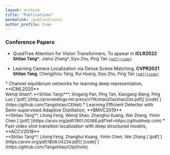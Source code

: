 ```yaml
---
layout: archive
title: "Publications"
permalink: /publications/
author_profile: true
---
```

<!-- 
{% if author.googlescholar %}
  You can also find my articles on <u><a href="{{author.googlescholar}}">my Google Scholar profile</a>.</u>
{% endif %}

{% include base_path %}

{% for post in site.publications reversed %}
  {% include archive-single.html %}
{% endfor %} -->

### Conference Papers
* QuadTree Attention for Vision Transformers, To appear in **ICLR2022**<br> <font size="2">**Shitao Tang\***, Jiahui Zhang\*, Siyu Zhu, Ping Tan [`[pdf]`](https://arxiv.org/pdf/2201.02767.pdf)[`[code]`](https://github.com/Tangshitao/QuadTreeAttention) </font> 

* Learning Camera Localization via Dense Scene Matching, **CVPR2021**<br> 
   <font size="2">
**Shitao Tang**, Chengzhou Tang, Rui Huang, Siyu Zhu, Ping Tan [`[pdf]`](https://arxiv.org/pdf/2103.16792.pdf)[`[code]`](https://github.com/Tangshitao/Dense-Scene-Matching) 
</font> 
* Channel equilibrium networks for learning deep representation, **ICML2020**<br> <font size="2">Wenqi Shao\*, **Shitao Tang\***, Xingang Pan, Ping Tan, Xiaogang Wang, Ping Luo [`[pdf]`](http://proceedings.mlr.press/v119/shao20a/shao20a.pdf)[`[code]`](https://github.com/Tangshitao/CENet) </font>
* Learning Efficient Detector with Semi-supervised Adaptive Distillation, **BMVC2019**<br> <font size="2">**Shitao Tang**, Litong Feng, Wenqi Shao, Zhanghui Kuang, Wei Zhang, Yimin Chen [`[pdf]`](https://arxiv.org/pdf/1901.00366.pdf?ref=https://githubhelp.com)</font>
* Fast video shot transition localization with deep structured models, **ACCV2018**<br> <font size="2">**Shitao Tang**, Litong Feng, Zhanghui Kuang, Yimin Chen, Wei Zhang [`[pdf]`](https://arxiv.org/pdf/1808.04234.pdf)[`[code]`](https://github.com/Tangshitao/ClipShots) </font>